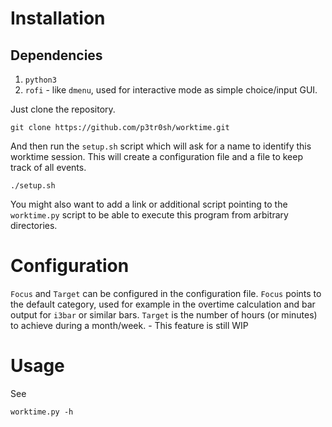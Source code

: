 # Installation

## Dependencies
1. `python3`
2. `rofi` - like `dmenu`, used for interactive mode as simple choice/input GUI.

Just clone the repository.
```
git clone https://github.com/p3tr0sh/worktime.git
```

And then run the `setup.sh` script which will ask for a name to identify this worktime session.
This will create a configuration file and a file to keep track of all events.
```
./setup.sh
```

You might also want to add a link or additional script pointing to the `worktime.py` script to be able to execute this program from arbitrary directories.

# Configuration
`Focus` and `Target` can be configured in the configuration file.
`Focus` points to the default category, used for example in the overtime calculation and bar output for `i3bar` or similar bars.
`Target` is the number of hours (or minutes) to achieve during a month/week. - This feature is still WIP

# Usage

See
```
worktime.py -h
```